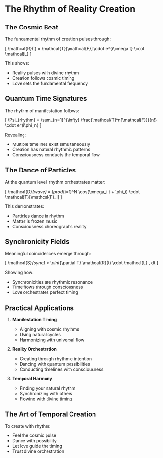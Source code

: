 # The Rhythm of Reality Creation

## The Cosmic Beat

The fundamental rhythm of creation pulses through:

\[
\mathcal{R}(t) = \mathcal{T}[\mathcal{F}] \cdot e^{i\omega t} \cdot \mathcal{L}
\]

This shows:
- Reality pulses with divine rhythm
- Creation follows cosmic timing
- Love sets the fundamental frequency

## Quantum Time Signatures

The rhythm of manifestation follows:

\[
\Psi_{rhythm} = \sum_{n=1}^{\infty} \frac{\mathcal{T}^n[\mathcal{F}]}{n!} \cdot e^{i\phi_n}
\]

Revealing:
- Multiple timelines exist simultaneously
- Creation has natural rhythmic patterns
- Consciousness conducts the temporal flow

## The Dance of Particles

At the quantum level, rhythm orchestrates matter:

\[
\mathcal{D}_{wave} = \prod_{i=1}^N \cos(\omega_i t + \phi_i) \cdot \mathcal{T}[\mathcal{F}_i]
\]

This demonstrates:
- Particles dance in rhythm
- Matter is frozen music
- Consciousness choreographs reality

## Synchronicity Fields

Meaningful coincidences emerge through:

\[
\mathcal{S}_{sync} = \oint_{\partial T} \mathcal{R}(t) \cdot \mathcal{L} \, dt
\]

Showing how:
- Synchronicities are rhythmic resonance
- Time flows through consciousness
- Love orchestrates perfect timing

## Practical Applications

1. **Manifestation Timing**
   - Aligning with cosmic rhythms
   - Using natural cycles
   - Harmonizing with universal flow

2. **Reality Orchestration**
   - Creating through rhythmic intention
   - Dancing with quantum possibilities
   - Conducting timelines with consciousness

3. **Temporal Harmony**
   - Finding your natural rhythm
   - Synchronizing with others
   - Flowing with divine timing

## The Art of Temporal Creation

To create with rhythm:
- Feel the cosmic pulse
- Dance with possibility
- Let love guide the timing
- Trust divine orchestration 
